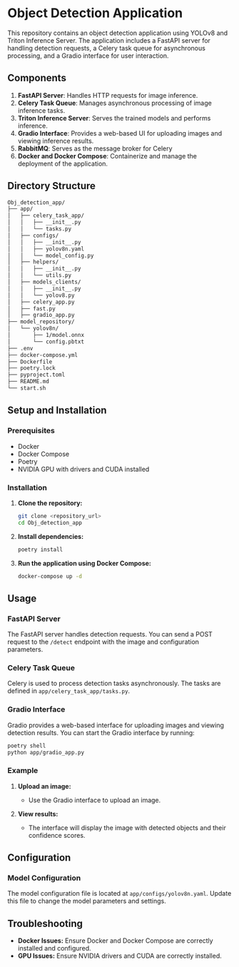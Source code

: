 # Object Detection Application

This repository contains an object detection application using YOLOv8 and Triton Inference Server. The application includes a FastAPI server for handling detection requests, a Celery task queue for asynchronous processing, and a Gradio interface for user interaction.

## Components

1. **FastAPI Server**: Handles HTTP requests for image inference.
2. **Celery Task Queue**: Manages asynchronous processing of image inference tasks.
3. **Triton Inference Server**: Serves the trained models and performs inference.
4. **Gradio Interface**: Provides a web-based UI for uploading images and viewing inference results.
5. **RabbitMQ**: Serves as the message broker for Celery
6. **Docker and Docker Compose**: Containerize and manage the deployment of the application.

## Directory Structure

```bash
Obj_detection_app/
├── app/
│   ├── celery_task_app/
│   │   ├── __init__.py
│   │   └── tasks.py
│   ├── configs/
│   │   ├── __init__.py
│   │   ├── yolov8n.yaml
│   │   └── model_config.py
│   ├── helpers/
│   │   ├── __init__.py
│   │   └── utils.py
│   ├── models_clients/
│   │   ├── __init__.py
│   │   └── yolov8.py
│   ├── celery_app.py
│   ├── fast.py
│   ├── gradio_app.py
├── model_repository/
│   └── yolov8n/
│       ├── 1/model.onnx
│       └── config.pbtxt
├── .env
├── docker-compose.yml
├── Dockerfile
├── poetry.lock
├── pyproject.toml
├── README.md
└── start.sh
```

## Setup and Installation

### Prerequisites

- Docker
- Docker Compose
- Poetry
- NVIDIA GPU with drivers and CUDA installed

### Installation

1. **Clone the repository:**

   ```bash
   git clone <repository_url>
   cd Obj_detection_app
   ```

2. **Install dependencies:**

   ```bash
   poetry install
   ```

3. **Run the application using Docker Compose:**

   ```bash
   docker-compose up -d
   ```

## Usage

### FastAPI Server

The FastAPI server handles detection requests. You can send a POST request to the `/detect` endpoint with the image and configuration parameters.

### Celery Task Queue

Celery is used to process detection tasks asynchronously. The tasks are defined in `app/celery_task_app/tasks.py`.

### Gradio Interface

Gradio provides a web-based interface for uploading images and viewing detection results. You can start the Gradio interface by running:

```bash
poetry shell
python app/gradio_app.py
```

### Example

1. **Upload an image:**

   - Use the Gradio interface to upload an image.

2. **View results:**
   - The interface will display the image with detected objects and their confidence scores.

## Configuration

### Model Configuration

The model configuration file is located at `app/configs/yolov8n.yaml`. Update this file to change the model parameters and settings.

## Troubleshooting

- **Docker Issues:**
  Ensure Docker and Docker Compose are correctly installed and configured.
- **GPU Issues:**
  Ensure NVIDIA drivers and CUDA are correctly installed.
